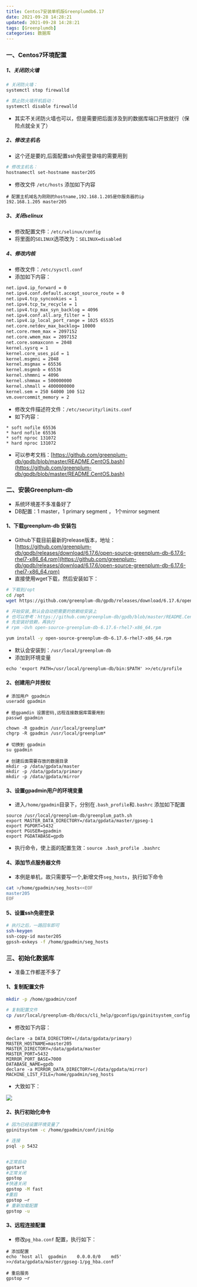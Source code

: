 ```yaml
---
title: Centos7安装单机版Greenplumdb6.17
date: 2021-09-28 14:28:21
updated: 2021-09-28 14:28:21
tags: [Greenplumdb]
categories: 数据库
---
```


### 一、Centos7环境配置

#####  1、关闭防火墙

```bash
# 关闭防火墙：
systemctl stop firewalld

# 禁止防火墙开机启动：
systemctl disable firewalld
```
+ 其实不关闭防火墙也可以，但是需要把后面涉及到的数据库端口开放就行（保险点就全关了）


#####  2、修改主机名
+ 这个还是要的,后面配置ssh免密登录啥的需要用到

```bash
# 修改主机名：
hostnamectl set-hostname master205
```

+ 修改文件 `/etc/hosts` 添加如下内容

```
# 配置主机域名为刚刚的hostname,192.168.1.205是你服务器的ip
192.168.1.205 master205

```

##### 3、关闭selinux
+ 修改配置文件：`/etc/selinux/config`
+ 将里面的`SELINUX`选项改为：`SELINUX=disabled`

##### 4、修改内核
+ 修改文件：`/etc/sysctl.conf`
+ 添加如下内容：

```bash
net.ipv4.ip_forward = 0 
net.ipv4.conf.default.accept_source_route = 0 
net.ipv4.tcp_syncookies = 1
net.ipv4.tcp_tw_recycle = 1 
net.ipv4.tcp_max_syn_backlog = 4096 
net.ipv4.conf.all.arp_filter = 1
net.ipv4.ip_local_port_range = 1025 65535
net.core.netdev_max_backlog= 10000 
net.core.rmem_max = 2097152
net.core.wmem_max = 2097152
net.core.somaxconn = 2048
kernel.sysrq = 1 
kernel.core_uses_pid = 1 
kernel.msgmni = 2048 
kernel.msgmax = 65536
kernel.msgmnb = 65536 
kernel.shmmni = 4096 
kernel.shmmax = 500000000 
kernel.shmall = 4000000000 
kernel.sem = 250 64000 100 512 
vm.overcommit_memory = 2
```

+ 修改文件描述符文件：`/etc/security/limits.conf`
+ 如下内容：

```
* soft nofile 65536
* hard nofile 65536
* soft nproc 131072
* hard nproc 131072
```

+ 可以参考文档：[https://github.com/greenplum-db/gpdb/blob/master/README.CentOS.bash](https://github.com/greenplum-db/gpdb/blob/master/README.CentOS.bash)



### 二、安装Greenplum-db
+ 系统环境差不多准备好了
+ DB配置：1 master，1 primary segment ， 1个mirror segment

####  1、下载greenplum-db 安装包
+ Github下载目前最新的release版本，地址：[https://github.com/greenplum-db/gpdb/releases/download/6.17.6/open-source-greenplum-db-6.17.6-rhel7-x86_64.rpm](https://github.com/greenplum-db/gpdb/releases/download/6.17.6/open-source-greenplum-db-6.17.6-rhel7-x86_64.rpm)
+ 直接使用wget下载，然后安装如下：

```bash
# 下载到/opt
cd /opt
wget https://github.com/greenplum-db/gpdb/releases/download/6.17.6/open-source-greenplum-db-6.17.6-rhel7-x86_64.rpm

# 开始安装,默认会自动把需要的依赖给安装上
# 也可以参考：https://github.com/greenplum-db/gpdb/blob/master/README.CentOS.bash
# 先安装好依赖，再执行
# rpm -Uvh open-source-greenplum-db-6.17.6-rhel7-x86_64.rpm

yum install -y open-source-greenplum-db-6.17.6-rhel7-x86_64.rpm
```
+ 默认会安装到：`/usr/local/greenplum-db`
+ 添加到环境变量

```
echo 'export PATH=/usr/local/greenplum-db/bin:$PATH' >>/etc/profile
```

#### 2、创建用户并授权

```
# 添加用户 gpadmin
useradd gpadmin

# 给gpamdin 设置密码,远程连接数据库需要用到
passwd gpadmin

chown -R gpadmin /usr/local/greenplum*
chgrp -R gpadmin /usr/local/greenplum*

# 切换到 gpadmin
su gpadmin

# 创建后面需要存放的数据目录
mkdir -p /data/gpdata/master
mkdir -p /data/gpdata/primary
mkdir -p /data/gpdata/mirror 
```

#### 3、设置gpadmin用户的环境变量
+ 进入`/home/gpadmin`目录下，分别在`.bash_profile`和`.bashrc` 添加如下配置

```
source /usr/local/greenplum-db/greenplum_path.sh
export MASTER_DATA_DIRECTORY=/data/gpdata/master/gpseg-1
export PGPORT=5432
export PGUSER=gpadmin
export PGDATABASE=gpdb
```

+ 执行命令，使上面的配置生效：`source .bash_profile .bashrc`

#### 4、添加节点服务器文件
+ 本例是单机，故只需要写一个,新增文件`seg_hosts`，执行如下命令

```bash
cat >/home/gpadmin/seg_hosts<<EOF
master205
EOF
```

#### 5、设置ssh免密登录

```bash
# 执行之后，一路回车即可
ssh-keygen
ssh-copy-id master205
gpssh-exkeys -f /home/gpadmin/seg_hosts
```

### 三、初始化数据库
+ 准备工作都差不多了

#### 1、复制配置文件

```bash
mkdir -p /home/gpadmin/conf

# 复制配置文件
cp /usr/local/greenplum-db/docs/cli_help/gpconfigs/gpinitsystem_config /home/gpadmin/conf/initGp
```

+ 修改如下内容：

```
declare -a DATA_DIRECTORY=(/data/gpdata/primary)
MASTER_HOSTNAME=master205
MASTER_DIRECTORY=/data/gpdata/master
MASTER_PORT=5432
MIRROR_PORT_BASE=7000
DATABASE_NAME=gpdb
declare -a MIRROR_DATA_DIRECTORY=(/data/gpdata/mirror)
MACHINE_LIST_FILE=/home/gpadmin/seg_hosts
```

+ 大致如下：

![](conf.png)

#### 2、执行初始化命令

```bash
# 因为已经设置环境变量了
gpinitsystem -c /home/gpadmin/conf/initGp

# 连接
psql -p 5432


#正常启动
gpstart 
#正常关闭
gpstop 
#快速关闭
gpstop -M fast 
#重启
gpstop –r 
# 重新加载配置
gpstop -u
```


#### 3、远程连接配置
+ 修改`pg_hba.conf` 配置，执行如下：

```
# 添加配置
echo 'host all  gpadmin    0.0.0.0/0    md5' >>/data/gpdata/master/gpseg-1/pg_hba.conf

# 重启服务
gpstop –r 
```

